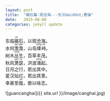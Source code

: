 ```yaml
---
layout: post
title:  "碣石篇·观沧海---东汉&middot;曹操"
date:   2015-08-08
categories: jekyll update
---  
```

东临<ruby>碣<rt>jié</rt></ruby>石，以观沧海。  
水何<ruby>澹<rt>dàn</rt>澹<rt>dàn</rt></ruby>，山岛<ruby>竦<rt>sǒng</rt>峙<rt>zhì</rt></ruby>。  
树木<ruby>丛<rt>cóng</rt></ruby>生，百草丰茂。  
秋风<ruby>萧<rt>xiāo</rt>瑟<rt>sè</rt></ruby>，洪波<ruby>涌<rt>yǒng</rt></ruby>起。  
日月之行，若出其中。  
星汉灿烂，若出其里。  
幸甚至<ruby>哉<rt>zāi</rt></ruby>，歌以咏志。  

![guancanghai]({{ site.url }}/image/canghai.jpg)
